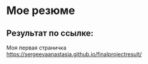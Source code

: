 # Мое  резюме
## Результат по ссылке: 
Моя первая страничка https://sergeevaanastasia.github.io/finalprojectresult/

